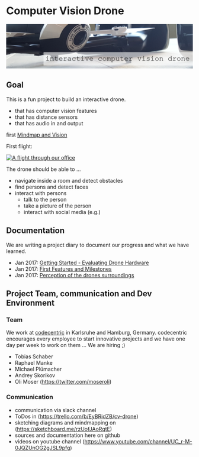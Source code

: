# Computer Vision Drone

![header](media/header2.png)

## Goal

This is a fun project to build an interactive drone. 

* that has computer vision features
* that has distance sensors
* that has audio in and output

first [Mindmap and Vision](media/Teamboard%20CV%20Drone.png)

First flight:

[![A flight through our office](http://img.youtube.com/vi/rimVxTH05QE/0.jpg)](http://www.youtube.com/watch?v=rimVxTH05QE)

The drone should be able to ...

* navigate inside a room and detect obstacles 
* find persons and detect faces
* interact with persons
  * talk to the person
  * take a picture of the person
  * interact with social media (e.g.) 
  
## Documentation

We are writing a project diary to document our progress and what we have learned.
 
* Jan 2017: [Getting Started - Evaluating Drone Hardware](doc/drone_hardware_evaluation.md)
* Jan 2017: [First Features and Milestones](doc/cv-drone-features-milestone.md)
* Jan 2017: [Perception of the drones surroundings](doc/research-perceive-surroundings.md)

## Project Team, communication and Dev Environment

### Team

We work at [codecentric](https://www.codecentric.de/) in Karlsruhe and Hamburg, Germany. codecentric encourages every employee to start innovative projects and we have one day per week to work on them ... We are hiring ;)

* Tobias Schaber 
* Raphael Manke 
* Michael Plümacher
* Andrey Skorikov
* Oli Moser (https://twitter.com/moseroli)

### Communication

* communication via slack channel
* ToDos in (https://trello.com/b/EyBRidZB/cv-drone)
* sketching diagrams and mindmapping on (https://sketchboard.me/rzUofJAoRqtE)
* sources and documentation here on github
* videos on youtube channel (https://www.youtube.com/channel/UC_r-M-0JQZUnOG2gJSL9pfg)



